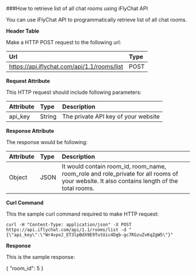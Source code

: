 ###How to retrieve list of all chat rooms using iFlyChat API

You can use iFlyChat API to programmatically retrieve list of all chat rooms.

**Header Table**

Make a HTTP POST request to the following url:

| Url        | Type           |
| :------------- |:------------- |
| https://api.iflychat.com/api/1.1/rooms/list | POST |

**Request Attribute**

This HTTP request should include following parameters:

| Attribute        | Type          | Description |
| :------------- |:------------- | :-------------|
| api_key | String | The private API key of your website |

**Response Attribute**

The response would be following:

| Attribute        | Type          | Description |
| :------------- |:------------- | :-------------|
| Object | JSON | It would contain room_id, room_name, room_role and role_private for all rooms of your website. It also contains length of the total rooms. |

**Curl Command**

This the sample curl command required to make HTTP request:

` curl -H "Content-Type: application/json" -X POST https://api.iflychat.com/api/1.1/rooms/list -d "{\"api_key\":\"Wr4vpoJ_ET3lpBdX9E9TutUic4Dgb-gc7RGzuZvKqZgW5\"}" `

**Response**

This is the sample response:

{
  "room_id": 5
}

